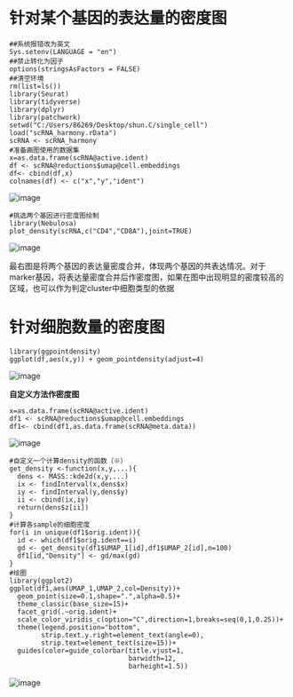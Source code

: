 # 针对某个基因的表达量的密度图
```
##系统报错改为英文
Sys.setenv(LANGUAGE = "en")
##禁止转化为因子
options(stringsAsFactors = FALSE)
##清空环境
rm(list=ls())
library(Seurat)
library(tidyverse)
library(dplyr)
library(patchwork)
setwd("C:/Users/86269/Desktop/shun.C/single_cell")
load("scRNA_harmony.rData")
scRNA <- scRNA_harmony
#准备画图使用的数据集
x=as.data.frame(scRNA@active.ident)
df <- scRNA@reductions$umap@cell.embeddings
df<- cbind(df,x)
colnames(df) <- c("x","y","ident")
```
![image](https://user-images.githubusercontent.com/112565216/188883038-1cef0e04-c440-4322-912d-e8e43b7e8d88.png)

```
#挑选两个基因进行密度图绘制
library(Nebulosa)
plot_density(scRNA,c("CD4","CD8A"),joint=TRUE)
```
![image](https://user-images.githubusercontent.com/112565216/188883276-f0841757-beb2-4b67-811f-9a323dbf86c3.png)

最右图是将两个基因的表达量密度合并，体现两个基因的共表达情况。对于marker基因，将表达量密度合并后作密度图，如果在图中出现明显的密度较高的区域，也可以作为判定cluster中细胞类型的依据

# 针对细胞数量的密度图
```
library(ggpointdensity)
ggplot(df,aes(x,y)) + geom_pointdensity(adjust=4)
```
![image](https://user-images.githubusercontent.com/112565216/188883872-84bea81f-7401-4189-9073-4dac723bd77e.png)

**自定义方法作密度图**
```
x=as.data.frame(scRNA@active.ident)
df1 <- scRNA@reductions$umap@cell.embeddings
df1<- cbind(df1,as.data.frame(scRNA@meta.data))
```
![image](https://user-images.githubusercontent.com/112565216/189041820-59ac0cf4-98b1-4e46-8c23-92dcc558bc37.png)

```
#自定义一个计算density的函数（※）
get_density <-function(x,y,...){
  dens <- MASS::kde2d(x,y,...)
  ix <- findInterval(x,dens$x)
  iy <- findInterval(y,dens$y)
  ii <- cbind(ix,iy)
  return(dens$z[ii])
}
#计算各sample的细胞密度
for(i in unique(df1$orig.ident)){
  id <- which(df1$orig.ident==i)
  gd <- get_density(df1$UMAP_1[id],df1$UMAP_2[id],n=100)
  df1[id,"Density"] <- gd/max(gd)
}
#绘图
library(ggplot2)
ggplot(df1,aes(UMAP_1,UMAP_2,col=Density))+
  geom_point(size=0.1,shape=".",alpha=0.5)+
  theme_classic(base_size=15)+
  facet_grid(.~orig.ident)+
  scale_color_viridis_c(option="C",direction=1,breaks=seq(0,1,0.25))+
  theme(legend.position="bottom",
        strip.text.y.right=element_text(angle=0),
        strip.text=element_text(size=15))+
  guides(color=guide_colorbar(title.vjust=1,
                              barwidth=12,
                              barheight=1.5))
```
![image](https://user-images.githubusercontent.com/112565216/189042087-2d106806-edc3-4d1b-9309-886919c38b95.png)
